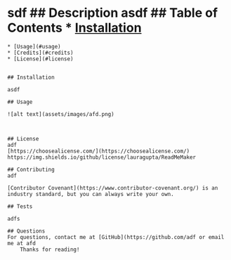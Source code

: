# sdf  ## Description  asdf  ## Table of Contents   * [Installation](#installation)
    * [Usage](#usage)
    * [Credits](#credits)
    * [License](#license)


    ## Installation

    asdf

    ## Usage 

    ![alt text](assets/images/afd.png)

    

    ## License
    adf
    [https://choosealicense.com/](https://choosealicense.com/)
    https://img.shields.io/github/license/lauragupta/ReadMeMaker

    ## Contributing
    adf

    [Contributor Covenant](https://www.contributor-covenant.org/) is an industry standard, but you can always write your own.

    ## Tests

    adfs

    ## Questions 
    For questions, contact me at [GitHub](https://github.com/adf or email me at afd
        Thanks for reading!